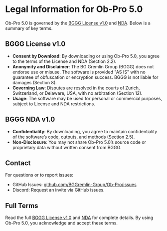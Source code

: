# Legal Information for Ob-Pro 5.0

Ob-Pro 5.0 is governed by the [BGGG License v1.0](../LICENSE.md) and [NDA](../NDA.md). Below is a summary of key terms.

## BGGG License v1.0
- **Consent by Download**: By downloading or using Ob-Pro 5.0, you agree to the terms of the License and NDA (Section 2.2).
- **Anonymity and Disclaimer**: The BG Gremlin Group (BGGG) does not endorse use or misuse. The software is provided "AS IS" with no guarantee of obfuscation or encryption success. BGGG is not liable for damages (Section 8).
- **Governing Law**: Disputes are resolved in the courts of Zurich, Switzerland, or Delaware, USA, with no arbitration (Section 12).
- **Usage**: The software may be used for personal or commercial purposes, subject to License and NDA restrictions.

## BGGG NDA v1.0
- **Confidentiality**: By downloading, you agree to maintain confidentiality of the software’s code, outputs, and methods (Section 2.5).
- **Non-Disclosure**: You may not share Ob-Pro 5.0’s source code or proprietary data without written consent from BGGG.

## Contact
For questions or to report issues:
- GitHub Issues: [github.com/BGGremlin-Group/Ob-Pro/issues](https://github.com/BGGremlin-Group/Ob-Pro/issues)
- Discord: Request an invite via GitHub issues.

## Full Terms
Read the full [BGGG License v1.0](../LICENSE.md) and [NDA](../NDA.md) for complete details. By using Ob-Pro 5.0, you acknowledge and accept these terms.
